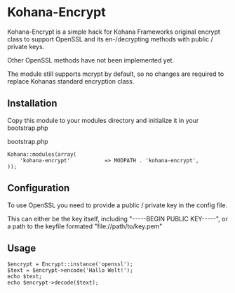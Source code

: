 Kohana-Encrypt
============

Kohana-Encrypt is a simple hack for Kohana Frameworks original encrypt class to support
OpenSSL and its en-/decrypting methods with public / private keys.

Other OpenSSL methods have not been implemented yet.

The module still supports mcrypt by default, so no changes are required to replace 
Kohanas standard encryption class.

Installation
-----

Copy this module to your modules directory and initialize it in your bootstrap.php

bootstrap.php

	Kohana::modules(array(
        'kohana-encrypt'           => MODPATH . 'kohana-encrypt',
    ));


Configuration
-----

To use OpenSSL you need to provide a public / private key in the config file.

This can either be the key itself, including "-----BEGIN PUBLIC KEY-----", 
or a path to the keyfile formated "file://path/to/key.pem"

Usage
-----

    $encrypt = Encrypt::instance('openssl');
    $text = $encrypt->encode('Hallo Welt!');
    echo $text;
    echo $encrypt->decode($text);
